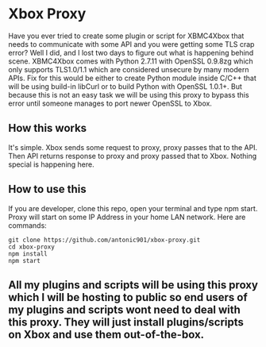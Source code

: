 # Xbox Proxy
Have you ever tried to create some plugin or script for XBMC4Xbox that needs to communicate with some API and you were getting some TLS crap error? Well I did, and I lost two days to figure out what is happening behind scene. XBMC4Xbox comes with Python 2.7.11 with OpenSSL 0.9.8zg which only supports TLS1.0/1.1 which are considered unsecure by many modern APIs. Fix for this would be either to create Python module inside C/C++ that will be using build-in libCurl or to build Python with OpenSSL 1.0.1+. But because this is not an easy task we will be using this proxy to bypass this error until someone manages to port newer OpenSSL to Xbox.

## How this works
It's simple. Xbox sends some request to proxy, proxy passes that to the API. Then API returns response to proxy and proxy passed that to Xbox. Nothing special is happening here.

## How to use this
If you are developer, clone this repo, open your terminal and type npm start. Proxy will start on some IP Address in your home LAN network. Here are commands:
```console
git clone https://github.com/antonic901/xbox-proxy.git
cd xbox-proxy
npm install
npm start
```

## All my plugins and scripts will be using this proxy which I will be hosting to public so end users of my plugins and scripts wont need to deal with this proxy. They will just install plugins/scripts on Xbox and use them out-of-the-box.
